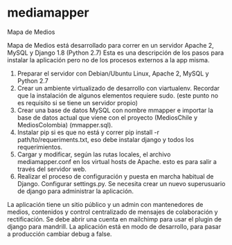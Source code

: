 # mediamapper
Mapa de Medios

Mapa de Medios está desarrollado para correr en un servidor Apache 2, MySQL y Django 1.8 (Python 2.7)
Esta es una descripción de los pasos para instalar la aplicación pero no de los procesos externos a la app misma.

1. Preparar el servidor con Debian/Ubuntu Linux, Apache 2, MySQL y Python 2.7
2. Crear un ambiente virtualizado de desarrollo con viartualenv. Recordar que la instalación de algunos elementos requiere sudo. (este punto no es requisito si se tiene un servidor propio)
3. Crear una base de datos MySQL con nombre mmapper e importar la base de datos actual que viene con el proyecto (MediosChile y MediosColombia) (mmapper.sql).
4. Instalar pip si es que no está y correr pip install -r path/to/requeriments.txt, eso debe instalar django y todos los requerimientos.
5. Cargar y modificar, según las rutas locales, el archivo mediamapper.conf en los virtual hosts de Apache. esto es para salir a través del servidor web.
6. Realizar el proceso de configuración y puesta en marcha habitual de Django. Configurar settings.py. Se necesita crear un nuevo superusuario de django para administrar la aplicación.

La aplicación tiene un sitio público y un admin con mantenedores de medios, contenidos y control centralizado de mensajes de colaboración y rectificación.
Se debe abrir una cuenta en mailchimp para usar el plugin de django para mandrill.
La aplicación está en modo de desarrollo, para pasar a producción cambiar debug a false.